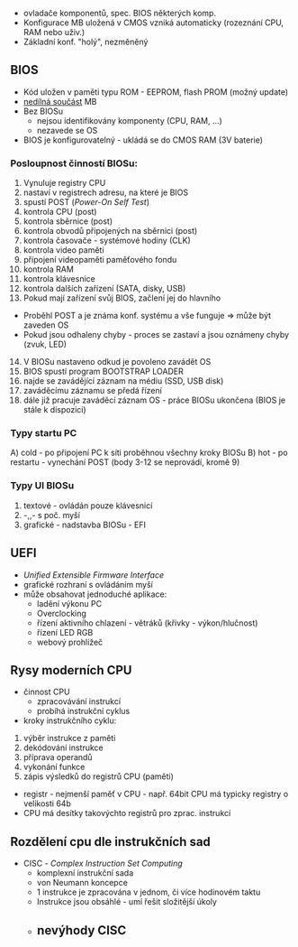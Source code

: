 - ovladače komponentů, spec. BIOS některých komp.
- Konfigurace MB uložená v CMOS vzniká automaticky (rozeznání CPU, RAM nebo uživ.)
- Základní konf. "holý", nezměněný
## BIOS
- Kód uložen v paměti typu ROM - EEPROM, flash PROM (možný update)
- <u>nedílná součást</u> MB
- Bez BIOSu
	- nejsou identifikovány komponenty (CPU, RAM, ...)
	- nezavede se OS 
- BIOS je konfigurovatelný - ukládá se do CMOS RAM (3V baterie)
### Posloupnost činností BIOSu:
1) Vynuluje registry CPU
2) nastaví v registrech adresu, na které je BIOS
3) spustí POST (*Power-On Self Test*)
4) kontrola CPU (post)
5) kontrola sběrnice (post)
6) kontrola obvodů připojených na sběrnici (post)
7) kontrola časovače - systémové hodiny (CLK)
8) kontrola video paměti
9) připojení videopaměti paměťového fondu
10) kontrola RAM
11) kontrola klávesnice
12) kontrola dalších zařízení (SATA, disky, USB)
13) Pokud mají zařízení svůj BIOS, začlení jej do hlavního

- Proběhl POST a je známa konf. systému a vše funguje => může být zaveden OS
- Pokud jsou odhaleny chyby - proces se zastaví a jsou oznámeny chyby (zvuk, LED)

14) V BIOSu nastaveno odkud je povoleno zavádět OS
15) BIOS spustí program BOOTSTRAP LOADER
16) najde se zavádějící záznam na médiu (SSD, USB disk)
17) zaváděcímu záznamu se předá řízení
18) dále již pracuje zaváděcí záznam OS - práce BIOSu ukončena (BIOS je stále k dispozici)
### Typy startu PC
A) cold - po připojení PC k síti proběhnou všechny kroky BIOSu
B) hot - po restartu - vynechání POST (body 3-12 se neprovádí, kromě 9)

### Typy UI BIOSu
1) textové - ovládán pouze klávesnicí
2) -,,- s poč. myší
3) grafické - nadstavba BIOSu - EFI

## UEFI
- *Unified Extensible Firmware Interface*
- grafické rozhraní s ovládáním myší
- může obsahovat jednoduché aplikace:
	- ladění výkonu PC
	- Overclocking
	- řízení aktivního chlazení - větráků (křivky - výkon/hlučnost)
	- řízení LED RGB
	- webový prohlížeč
## Rysy moderních CPU
- činnost CPU
	- zpracovávání instrukcí
	- probíhá instrukční cyklus
- kroky instrukčního cyklu:
1) výběr instrukce z paměti
2) dekódování instrukce
3) příprava operandů
4) vykonání funkce
5) zápis výsledků do registrů CPU (paměti)

- registr - nejmenší paměť v CPU - např. 64bit CPU má typicky registry o velikosti 64b
- CPU má desítky takovýchto registrů pro zprac. instrukcí
## Rozdělení cpu dle instrukčních sad
- CISC - *Complex Instruction Set Computing*
	- komplexní instrukční sada
	- von Neumann koncepce
	- 1 instrukce je zpracována v jednom, či více hodinovém taktu
	- Instrukce jsou obsáhlé - umí řešit složitější úkoly
	- nevýhody CISC
		- 